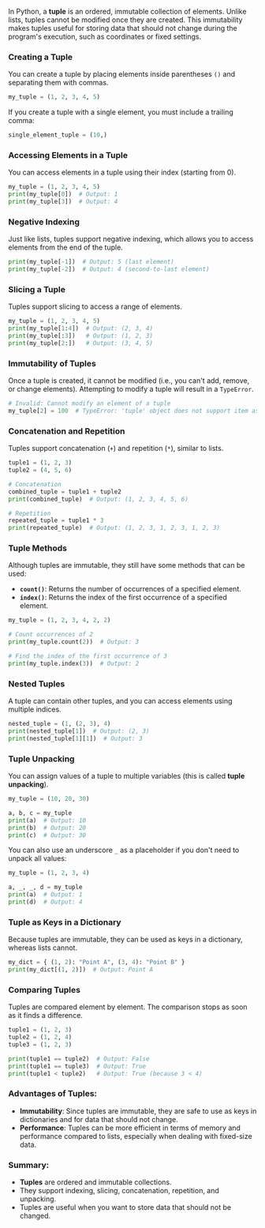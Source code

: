 In Python, a **tuple** is an ordered, immutable collection of elements. Unlike lists, tuples cannot be modified once they are created. This immutability makes tuples useful for storing data that should not change during the program's execution, such as coordinates or fixed settings.

### Creating a Tuple

You can create a tuple by placing elements inside parentheses `()` and separating them with commas.

```python
my_tuple = (1, 2, 3, 4, 5)
```

If you create a tuple with a single element, you must include a trailing comma:

```python
single_element_tuple = (10,)
```

### Accessing Elements in a Tuple

You can access elements in a tuple using their index (starting from 0).

```python
my_tuple = (1, 2, 3, 4, 5)
print(my_tuple[0])  # Output: 1
print(my_tuple[3])  # Output: 4
```

### Negative Indexing

Just like lists, tuples support negative indexing, which allows you to access elements from the end of the tuple.

```python
print(my_tuple[-1])  # Output: 5 (last element)
print(my_tuple[-2])  # Output: 4 (second-to-last element)
```

### Slicing a Tuple

Tuples support slicing to access a range of elements.

```python
my_tuple = (1, 2, 3, 4, 5)
print(my_tuple[1:4])  # Output: (2, 3, 4)
print(my_tuple[:3])   # Output: (1, 2, 3)
print(my_tuple[2:])   # Output: (3, 4, 5)
```

### Immutability of Tuples

Once a tuple is created, it cannot be modified (i.e., you can't add, remove, or change elements). Attempting to modify a tuple will result in a `TypeError`.

```python
# Invalid: Cannot modify an element of a tuple
my_tuple[2] = 100  # TypeError: 'tuple' object does not support item assignment
```

### Concatenation and Repetition

Tuples support concatenation (`+`) and repetition (`*`), similar to lists.

```python
tuple1 = (1, 2, 3)
tuple2 = (4, 5, 6)

# Concatenation
combined_tuple = tuple1 + tuple2
print(combined_tuple)  # Output: (1, 2, 3, 4, 5, 6)

# Repetition
repeated_tuple = tuple1 * 3
print(repeated_tuple)  # Output: (1, 2, 3, 1, 2, 3, 1, 2, 3)
```

### Tuple Methods

Although tuples are immutable, they still have some methods that can be used:

- **`count()`**: Returns the number of occurrences of a specified element.
- **`index()`**: Returns the index of the first occurrence of a specified element.

```python
my_tuple = (1, 2, 3, 4, 2, 2)

# Count occurrences of 2
print(my_tuple.count(2))  # Output: 3

# Find the index of the first occurrence of 3
print(my_tuple.index(3))  # Output: 2
```

### Nested Tuples

A tuple can contain other tuples, and you can access elements using multiple indices.

```python
nested_tuple = (1, (2, 3), 4)
print(nested_tuple[1])  # Output: (2, 3)
print(nested_tuple[1][1])  # Output: 3
```

### Tuple Unpacking

You can assign values of a tuple to multiple variables (this is called **tuple unpacking**).

```python
my_tuple = (10, 20, 30)

a, b, c = my_tuple
print(a)  # Output: 10
print(b)  # Output: 20
print(c)  # Output: 30
```

You can also use an underscore `_` as a placeholder if you don't need to unpack all values:

```python
my_tuple = (1, 2, 3, 4)

a, _, _, d = my_tuple
print(a)  # Output: 1
print(d)  # Output: 4
```

### Tuple as Keys in a Dictionary

Because tuples are immutable, they can be used as keys in a dictionary, whereas lists cannot.

```python
my_dict = { (1, 2): "Point A", (3, 4): "Point B" }
print(my_dict[(1, 2)])  # Output: Point A
```

### Comparing Tuples

Tuples are compared element by element. The comparison stops as soon as it finds a difference.

```python
tuple1 = (1, 2, 3)
tuple2 = (1, 2, 4)
tuple3 = (1, 2, 3)

print(tuple1 == tuple2)  # Output: False
print(tuple1 == tuple3)  # Output: True
print(tuple1 < tuple2)   # Output: True (because 3 < 4)
```

### Advantages of Tuples:
- **Immutability**: Since tuples are immutable, they are safe to use as keys in dictionaries and for data that should not change.
- **Performance**: Tuples can be more efficient in terms of memory and performance compared to lists, especially when dealing with fixed-size data.

### Summary:
- **Tuples** are ordered and immutable collections.
- They support indexing, slicing, concatenation, repetition, and unpacking.
- Tuples are useful when you want to store data that should not be changed.
